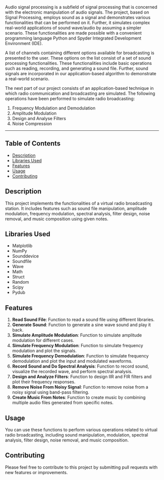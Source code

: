 Audio signal processing is a subfield of signal processing that is concerned with the electronic manipulation of audio signals. The project, based on Signal Processing, employs sound as a signal and demonstrates various functionalities that can be performed on it. Further, it simulates complex real-world applications of sound wave/audio by assuming a simpler scenario. These functionalities are made possible with a convenient programming language Python and Spyder Integrated Development Environment (IDE). 

A list of channels containing different options available for broadcasting is presented to the user. These options on the list consist of a set of sound processing functionalities. These functionalities include basic operations such as reading, recording, and generating a sound file. Further, sound signals are incorporated in our application-based algorithm to demonstrate a real-world scenario. 

The next part of our project consists of an application-based technique in which radio communication and broadcasting are simulated. The following operations have been performed to simulate radio broadcasting:
  1. Frequency Modulation and Demodulation
  2. Amplitude Modulation
  3. Design and Analyse Filters
  4. Noise Compression

---

## Table of Contents
- [Description](#description)
- [Libraries Used](#libraries-used)
- [Features](#features)
- [Usage](#usage)
- [Contributing](#contributing)

## Description
This project implements the functionalities of a virtual radio broadcasting station. It includes features such as sound file manipulation, amplitude modulation, frequency modulation, spectral analysis, filter design, noise removal, and music composition using given notes.

## Libraries Used
- Matplotlib
- NumPy
- Sounddevice
- Soundfile
- Wave
- Math
- Struct
- Random
- Scipy
- Pydub

## Features
1. **Read Sound File**: Function to read a sound file using different libraries.
2. **Generate Sound**: Function to generate a sine wave sound and play it back.
3. **Simulate Amplitude Modulation**: Function to simulate amplitude modulation for different cases.
4. **Simulate Frequency Modulation**: Function to simulate frequency modulation and plot the signals.
5. **Simulate Frequency Demodulation**: Function to simulate frequency demodulation and plot the input and modulated waveforms.
6. **Record Sound and Do Spectral Analysis**: Function to record sound, visualize the recorded wave, and perform spectral analysis.
7. **Design and Analyze Filters**: Function to design IIR and FIR filters and plot their frequency responses.
8. **Remove Noise From Noisy Signal**: Function to remove noise from a noisy signal using band-pass filtering.
9. **Create Music From Notes**: Function to create music by combining multiple audio files generated from specific notes.

## Usage
You can use these functions to perform various operations related to virtual radio broadcasting, including sound manipulation, modulation, spectral analysis, filter design, noise removal, and music composition.

## Contributing
Please feel free to contribute to this project by submitting pull requests with new features or improvements.
